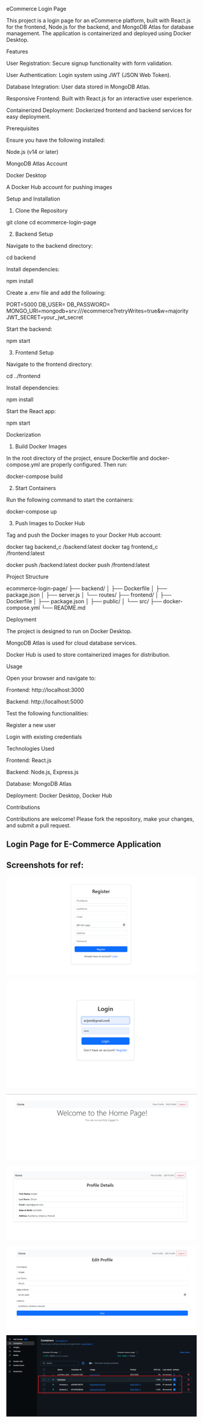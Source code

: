 eCommerce Login Page

This project is a login page for an eCommerce platform, built with React.js for the frontend, Node.js for the backend, and MongoDB Atlas for database management. The application is containerized and deployed using Docker Desktop.

Features

User Registration: Secure signup functionality with form validation.

User Authentication: Login system using JWT (JSON Web Token).

Database Integration: User data stored in MongoDB Atlas.

Responsive Frontend: Built with React.js for an interactive user experience.

Containerized Deployment: Dockerized frontend and backend services for easy deployment.

Prerequisites

Ensure you have the following installed:

Node.js (v14 or later)

MongoDB Atlas Account

Docker Desktop

A Docker Hub account for pushing images

Setup and Installation

1. Clone the Repository

git clone <repository-url>
cd ecommerce-login-page

2. Backend Setup

Navigate to the backend directory:

cd backend

Install dependencies:

npm install

Create a .env file and add the following:

PORT=5000
DB_USER=<your-mongodb-atlas-username>
DB_PASSWORD=<your-mongodb-atlas-password>
MONGO_URI=mongodb+srv://<your-mongodb-cluster>/ecommerce?retryWrites=true&w=majority
JWT_SECRET=your_jwt_secret

Start the backend:

npm start

3. Frontend Setup

Navigate to the frontend directory:

cd ../frontend

Install dependencies:

npm install

Start the React app:

npm start

Dockerization

1. Build Docker Images

In the root directory of the project, ensure Dockerfile and docker-compose.yml are properly configured. Then run:

docker-compose build

2. Start Containers

Run the following command to start the containers:

docker-compose up

3. Push Images to Docker Hub

Tag and push the Docker images to your Docker Hub account:

docker tag backend_c <dockerhub-username>/backend:latest
docker tag frontend_c <dockerhub-username>/frontend:latest

docker push <dockerhub-username>/backend:latest
docker push <dockerhub-username>/frontend:latest

Project Structure

ecommerce-login-page/
├── backend/
│   ├── Dockerfile
│   ├── package.json
│   ├── server.js
│   └── routes/
├── frontend/
│   ├── Dockerfile
│   ├── package.json
│   ├── public/
│   └── src/
├── docker-compose.yml
└── README.md

Deployment

The project is designed to run on Docker Desktop.

MongoDB Atlas is used for cloud database services.

Docker Hub is used to store containerized images for distribution.

Usage

Open your browser and navigate to:

Frontend: http://localhost:3000

Backend: http://localhost:5000

Test the following functionalities:

Register a new user

Login with existing credentials

Technologies Used

Frontend: React.js

Backend: Node.js, Express.js

Database: MongoDB Atlas

Deployment: Docker Desktop, Docker Hub

Contributions

Contributions are welcome! Please fork the repository, make your changes, and submit a pull request.
 
 ## Login Page for E-Commerce Application

## Screenshots for ref:

![1](https://github.com/ghosharijeet09/Login_Page/blob/c33923f03c2d817ce0d3f2162f7f0eaaa4a461ca/extra_docs/Register.png)

![2](https://github.com/ghosharijeet09/Login_Page/blob/c33923f03c2d817ce0d3f2162f7f0eaaa4a461ca/extra_docs/Login.png)

![3](https://github.com/ghosharijeet09/Login_Page/blob/c33923f03c2d817ce0d3f2162f7f0eaaa4a461ca/extra_docs/HomePage.png)

![4](https://github.com/ghosharijeet09/Login_Page/blob/c33923f03c2d817ce0d3f2162f7f0eaaa4a461ca/extra_docs/VieProfile.png)

![5](https://github.com/ghosharijeet09/Login_Page/blob/c33923f03c2d817ce0d3f2162f7f0eaaa4a461ca/extra_docs/EditProfile.png)

![6](https://github.com/ghosharijeet09/Login_Page/blob/3229494c452cd05086af011f1e1020804785bb02/extra_docs/Docker.png)


